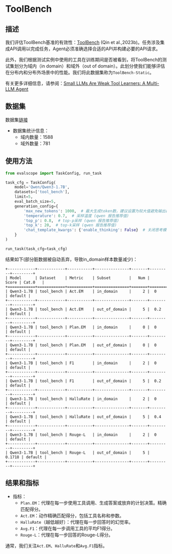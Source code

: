 # ToolBench

## 描述
我们评估ToolBench基准的有效性：[ToolBench](https://arxiv.org/pdf/2307.16789) (Qin et al.,2023b)。任务涉及集成API调用以完成任务，Agent必须准确选择合适的API并构建必要的API请求。

此外，我们根据测试实例中使用的工具在训练期间是否被看到，将ToolBench的测试集划分为域内（in domain）和域外（out of domain）。此划分使我们能够评估在分布内和分布外场景中的性能。我们将此数据集称为`ToolBench-Static`。

有关更多详细信息，请参阅：[Small LLMs Are Weak Tool Learners: A Multi-LLM Agent](https://arxiv.org/abs/2401.07324)

## 数据集

数据集[链接](https://modelscope.cn/datasets/AI-ModelScope/ToolBench-Static/dataPeview)

- 数据集统计信息：
  - 域内数量：1588
  - 域外数量：781

## 使用方法

```python
from evalscope import TaskConfig, run_task

task_cfg = TaskConfig(
    model='Qwen/Qwen3-1.7B',
    datasets=['tool_bench'],
    limit=5,
    eval_batch_size=5,
    generation_config={
        'max_new_tokens': 1000,  # 最大生成token数，建议设置为较大值避免输出截断
        'temperature': 0.7,  # 采样温度 (qwen 报告推荐值)
        'top_p': 0.8,  # top-p采样 (qwen 报告推荐值)
        'top_k': 20,  # top-k采样 (qwen 报告推荐值)
        'chat_template_kwargs': {'enable_thinking': False}  # 关闭思考模式
    }
)

run_task(task_cfg=task_cfg)
```

结果如下(部分脏数据被自动丢弃，导致in_domain样本数量减少)：
```text
+------------+------------+-----------+---------------+-------+---------+---------+
| Model      | Dataset    | Metric    | Subset        |   Num |   Score | Cat.0   |
+============+============+===========+===============+=======+=========+=========+
| Qwen3-1.7B | tool_bench | Act.EM    | in_domain     |     2 |  0      | default |
+------------+------------+-----------+---------------+-------+---------+---------+
| Qwen3-1.7B | tool_bench | Act.EM    | out_of_domain |     5 |  0.2    | default |
+------------+------------+-----------+---------------+-------+---------+---------+
| Qwen3-1.7B | tool_bench | Plan.EM   | in_domain     |     0 |  0      | default |
+------------+------------+-----------+---------------+-------+---------+---------+
| Qwen3-1.7B | tool_bench | Plan.EM   | out_of_domain |     0 |  0      | default |
+------------+------------+-----------+---------------+-------+---------+---------+
| Qwen3-1.7B | tool_bench | F1        | in_domain     |     2 |  0      | default |
+------------+------------+-----------+---------------+-------+---------+---------+
| Qwen3-1.7B | tool_bench | F1        | out_of_domain |     5 |  0.2    | default |
+------------+------------+-----------+---------------+-------+---------+---------+
| Qwen3-1.7B | tool_bench | HalluRate | in_domain     |     2 |  0      | default |
+------------+------------+-----------+---------------+-------+---------+---------+
| Qwen3-1.7B | tool_bench | HalluRate | out_of_domain |     5 |  0.4    | default |
+------------+------------+-----------+---------------+-------+---------+---------+
| Qwen3-1.7B | tool_bench | Rouge-L   | in_domain     |     2 |  0      | default |
+------------+------------+-----------+---------------+-------+---------+---------+
| Qwen3-1.7B | tool_bench | Rouge-L   | out_of_domain |     5 |  0.1718 | default |
+------------+------------+-----------+---------------+-------+---------+---------+ 
```

## 结果和指标

- 指标：
  - `Plan.EM`：代理在每一步使用工具调用、生成答案或放弃的计划决策。精确匹配得分。
  - `Act.EM`：动作精确匹配得分，包括工具名称和参数。
  - `HalluRate`（越低越好）：代理在每一步回答时的幻觉率。
  - `Avg.F1`：代理在每一步调用工具的平均F1得分。
  - `Rouge-L`：代理在每一步回答的Rouge-L得分。

通常，我们关注`Act.EM`、`HalluRate`和`Avg.F1`指标。